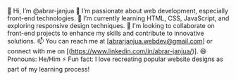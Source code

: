 👋 Hi, I’m @abrar-janjua
👀 I’m passionate about web development, especially front-end technologies.
🌱 I’m currently learning HTML, CSS, JavaScript, and exploring responsive design techniques.
💞️ I’m looking to collaborate on front-end projects to enhance my skills and contribute to innovative solutions.
📫 You can reach me at [abrarjanjua.webdev@gmail.com] or connect with me on [(https://www.linkedin.com/in/abrar-janjua/)].
😄 Pronouns: He/Him
⚡ Fun fact: I love recreating popular website designs as part of my learning process!

<!---
abrar-janjua/abrar-janjua is a ✨ special ✨ repository because its `README.md` (this file) appears on your GitHub profile.
You can click the Preview link to take a look at your changes.
--->
